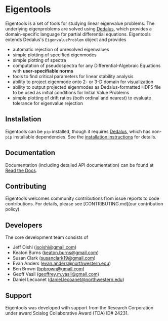# Eigentools

Eigentools is a set of tools for studying linear eigenvalue problems. The underlying eigenproblems are solved using [Dedalus](http://dedalus-project.org), which provides a domain-specific language for partial differential equations. Eigentools extends Dedalus's `EigenvalueProblem` object and provides

* automatic rejection of unresolved eigenvalues
* simple plotting of specified eigenmodes
* simple plotting of spectra
* computation of pseudospectra for any Differential-Algebraic Equations with **user-specifiable norms**
* tools to find critical parameters for linear stability analysis
* ability to project eigenmode onto 2- or 3-D domain for visualization
* ability to output projected eigenmodes as Dedalus-formatted HDF5 file to be used as initial conditions for Initial Value Problems
* simple plotting of drift ratios (both ordinal and nearest) to evaluate tolerance for eigenvalue rejection

## Installation

Eigentools can be `pip` installed, though it requires [Dedalus](http://dedalus-project.org/), which has non-`pip` installable dependencies. See the [installation instructions](https://eigentools.readthedocs.io/en/latest/pages/installation.html) for details.

## Documentation

Documentation (including detailed API documentation) can be found at [Read the Docs](https://eigentools.readthedocs.io/).

## Contributing

Eigentools welcomes community contributions from issue reports to code contributions. For details, please see [CONTRIBUTING.md](our contribution policy).

## Developers
The core development team consists of 

* Jeff Oishi (<jsoishi@gmail.com>)
* Keaton Burns (<keaton.burns@gmail.com>)
* Susan Clark (<susanclark19@gmail.com>)
* Evan Anders (<evan.anders@northwestern.edu>)
* Ben Brown (<bpbrown@gmail.com>)
* Geoff Vasil (<geoffrey.m.vasil@gmail.com>)
* Daniel Lecoanet (<daniel.lecoanet@northwestern.edu>)

## Support 
Eigentools was developed with support from the Research Corporation under award Scialog Collaborative Award (TDA) ID# 24231.


<!--  LocalWords:  Eigentools eigenproblems Dedalus EigenvalueProblem
 -->
<!--  LocalWords:  eigenmodes pseudospectra eigenmode HDF conda Oishi
 -->
<!--  LocalWords:  eigentools Anders Geoff Vasil Lecoanet Scialog TDA
 -->
